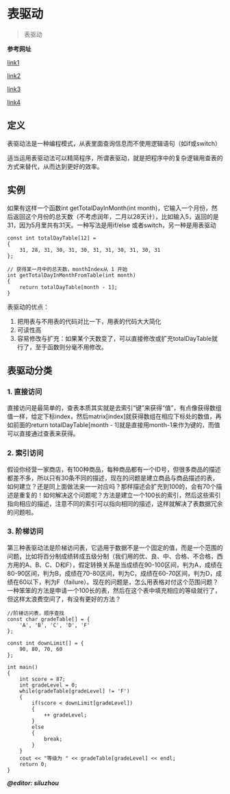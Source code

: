 # 表驱动
> 表驱动

**参考网址**

[link1](http://blog.sina.com.cn/s/blog_6002b970010174lz.html)

[link2](http://www.cnblogs.com/jerry19880126/archive/2012/12/16/2820644.html)

[link3]()

[link4]()

## 定义
表驱动法是一种编程模式，从表里面查询信息而不使用逻辑语句（如if或switch）

适当运用表驱动法可以精简程序，所谓表驱动，就是把程序中的复杂逻辑用查表的方式来替代，从而达到更好的效率。

## 实例
如果有这样一个函数int getTotalDayInMonth(int month)，它输入一个月份，然后返回这个月份的总天数（不考虑润年，二月以28天计），比如输入5，返回的是31，因为5月里共有31天。一种写法是用if/else 或者switch，另一种是用表驱动

```
const int totalDayTable[12] =
{
    31, 28, 31, 30, 31, 30, 31, 31, 30, 31, 30, 31
};

// 获得某一月中的总天数，monthIndex从 1 开始
int getTotalDayInMonthFromTable(int month)
{
    return totalDayTable[month - 1];
}
```

表驱动的优点：
1. 把用表与不用表的代码对比一下，用表的代码大大简化
2. 可读性高
2. 容易修改与扩充：如果某个天数变了，可以直接修改或扩充totalDayTable就行了，至于函数则分毫不用修改。

## 表驱动分类

### 1. 直接访问
直接访问是最简单的，查表本质其实就是去索引“键”来获得“值”，有点像获得数组值一样，给定下标index，然后matrix[index]就获得数组在相应下标处的数值，再如前面的return totalDayTable[month - 1]就是直接用month-1来作为键的，而值可以直接通过查表来获得。
### 2. 索引访问

假设你经营一家商店，有100种商品，每种商品都有一个ID号，但很多商品的描述都差不多，所以只有30条不同的描述，现在的问题是建立商品与商品描述的表，如何建立？还是同上面做法来一一对应吗？那样描述会扩充到100的，会有70个描述是重复的！如何解决这个问题呢？方法是建立一个100长的索引，然后这些索引指向相应的描述，注意不同的索引可以指向相同的描述，这样就解决了表数据冗余的问题啦。

### 3. 阶梯访问
第三种表驱动法是阶梯访问表，它适用于数据不是一个固定的值，而是一个范围的问题，比如将百分制成绩转成五级分制（我们用的优、良、中、合格、不合格，西方用的A、B、C、D和F），假定转换关系是当成绩在90-100区间，判为A，成绩在80-90区间，判为B，成绩在70-80区间，判为C，成绩在60-70区间，判为D，成绩在60以下，判为F（failure）。现在的问题是，怎么用表格对付这个范围问题？一种笨笨的方法是申请一个100长的表，然后在这个表中填充相应的等级就行了，但这样太浪费空间了，有没有更好的方法？

```
//阶梯访问表，顺序查找
const char gradeTable[] = {
    'A', 'B', 'C', 'D', 'F'
};

const int downLimit[] = {
    90, 80, 70, 60
};

int main()
{
    int score = 87;
    int gradeLevel = 0;
    while(gradeTable[gradeLevel] != 'F')
    {
        if(score < downLimit[gradeLevel])
        {
            ++ gradeLevel;
        }
        else
        {
            break;
        }
    }
    cout << "等级为 " << gradeTable[gradeLevel] << endl;
    return 0;
}
```




***@editor: siluzhou***












